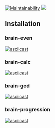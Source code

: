 [![Maintainability](https://api.codeclimate.com/v1/badges/b69a381664dd4ebef3c5/maintainability)](https://codeclimate.com/github/irestone/frontend-project-lvl1/maintainability) ![](https://github.com/irestone/frontend-project-lvl1/workflows/CI/badge.svg)

## Installation

### brain-even

[![asciicast](https://asciinema.org/a/6ay27ptIAmUsB0ugMXxJTxa5P.svg)](https://asciinema.org/a/6ay27ptIAmUsB0ugMXxJTxa5P)

### brain-calc

[![asciicast](https://asciinema.org/a/sC80faN7OSlE82DkTAOTTOLVv.svg)](https://asciinema.org/a/sC80faN7OSlE82DkTAOTTOLVv)

### brain-gcd

[![asciicast](https://asciinema.org/a/2A2RI3yZn9IevJ7FBjWwT5Xwc.svg)](https://asciinema.org/a/2A2RI3yZn9IevJ7FBjWwT5Xwc)

### brain-progression

[![asciicast](https://asciinema.org/a/p2sRThegvNA2GVE70mQNDg4XA.svg)](https://asciinema.org/a/p2sRThegvNA2GVE70mQNDg4XA)
